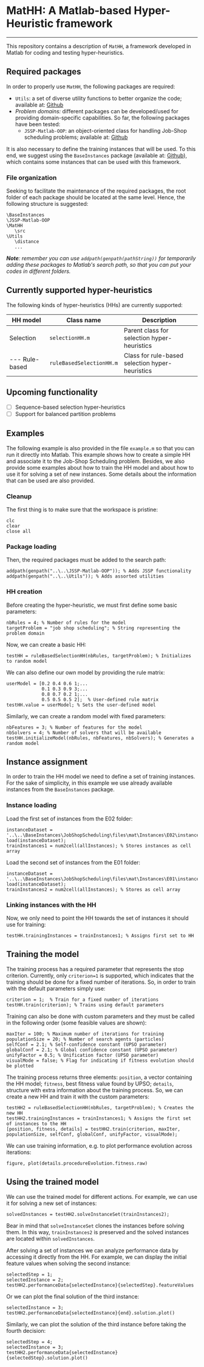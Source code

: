 # MatHH: A Matlab-based Hyper-Heuristic framework
---
This repository contains a description of `MatHH`, a framework developed in Matlab for coding and testing hyper-heuristics.

## Required packages
In order to properly use `MatHH`, the following packages are required:

- `Utils`: a set of diverse utility functions to better organize the code; available at: [Github](https://github.com/iamaya2/Utils)
- *Problem domains:* different packages can be developed/used for providing domain-specific capabilities. So far, the following packages have been tested:
   - `JSSP-Matlab-OOP`: an object-oriented class for handling Job-Shop scheduling problems; available at: [Github](https://github.com/iamaya2/JSSP-Matlab-OOP)
   
It is also necessary to define the training instances that will be used. To this end, we suggest using the `BaseInstances` package (available at: [Github](https://github.com/iamaya2/BaseInstances)), which contains some instances that can be used with this framework.   

### File organization
Seeking to facilitate the maintenance of the required packages, the root folder of each package should be located at the same level. Hence, the following structure is suggested:

```
\BaseInstances
\JSSP-Matlab-OOP
\MatHH
   \src
\Utils
   \distance
   ...
```   
   
***Note**: remember you can use `addpath(genpath(pathString))` for temporarily adding these packages to Matlab's search path, so that you can put your codes in different folders.*

## Currently supported hyper-heuristics
The following kinds of hyper-heuristics (HHs) are currently supported:

HH model 		| Class name 				| Description
-- 				| -- 						| --
Selection 		| `selectionHH.m`		 	| Parent class for selection hyper-heuristics
--- Rule-based 	| `ruleBasedSelectionHH.m` 	| Class for rule-based selection hyper-heuristics

## Upcoming functionality

- [ ] Sequence-based selection hyper-heuristics
- [ ] Support for balanced partition problems 

## Examples
The following example is also provided in the file `example.m` so that you can run it directly into Matlab. This example shows how to create a simple HH and associate it to the Job-Shop Scheduling problem. Besides, we also provide some examples about how to train the HH model and about how to use it for solving a set of new instances. Some details about the information that can be used are also provided. 

### Cleanup
The first thing is to make sure that the workspace is pristine:

```
clc
clear
close all
```

### Package loading 
Then, the required packages must be added to the search path:

```
addpath(genpath("..\..\JSSP-Matlab-OOP")); % Adds JSSP functionality
addpath(genpath("..\..\Utils")); % Adds assorted utilities
```

### HH creation
Before creating the hyper-heuristic, we must first define some basic parameters:

```
nbRules = 4; % Number of rules for the model 
targetProblem = "job shop scheduling"; % String representing the problem domain 
```

Now, we can create a basic HH: 

```
testHH = ruleBasedSelectionHH(nbRules, targetProblem); % Initializes to random model
```

We can also define our own model by providing the rule matrix:

```
userModel = [0.2 0.4 0.6 1;...
             0.1 0.3 0.9 3;...
             0.8 0.7 0.2 1;...
             0.5 0.5 0.5 2];  % User-defined rule matrix 
testHH.value = userModel; % Sets the user-defined model			 
```			 

Similarly, we can create a random model with fixed parameters: 

```			 
nbFeatures = 3; % Number of features for the model 
nbSolvers = 4; % Number of solvers that will be available 
testHH.initializeModel(nbRules, nbFeatures, nbSolvers); % Generates a random model
```			 

## Instance assignment
In order to train the HH model we need to define a set of training instances. For the sake of simplicity, in this example we use already available instances from the `BaseInstances` package.

### Instance loading 
Load the first set of instances from the E02 folder: 

```
instanceDataset = '..\..\BaseInstances\JobShopScheduling\files\mat\Instances\E02\instanceDataset.mat';
load(instanceDataset);
trainInstances1 = num2cell(allInstances); % Stores instances as cell array
```

Load the second set of instances from the E01 folder: 

```
instanceDataset = '..\..\BaseInstances\JobShopScheduling\files\mat\Instances\E01\instanceDataset.mat';
load(instanceDataset);
trainInstances2 = num2cell(allInstances); % Stores as cell array
```

### Linking instances with the HH
Now, we only need to point the HH towards the set of instances it should use for training: 

```
testHH.trainingInstances = trainInstances1; % Assigns first set to HH
```

## Training the model 
The training process has a required parameter that represents the stop criterion. Currently, only `criterion=1` is supported, which indicates that the training should be done for a fixed number of iterations. So, in order to train with the default parameters simply use: 

```
criterion = 1;  % Train for a fixed number of iterations
testHH.train(criterion); % Trains using default parameters
```

Training can also be done with custom parameters and they must be called in the following order (some feasible values are shown): 

```
maxIter = 100; % Maximum number of iterations for training 
populationSize = 20; % Number of search agents (particles)
selfConf = 2.1; % Self-confidence constant (UPSO parameter) 
globalConf = 2.1; % Global confidence constant (UPSO parameter)
unifyFactor = 0.5; % Unification factor (UPSO parameter)
visualMode = false; % Flag for indicating if fitness evolution should be plotted
```

The training process returns three elements: `position`, a vector containing the HH model; `fitness`, best fitness value found by UPSO; `details`, structure with extra information about the training process. So, we can create a new HH and train it with the custom parameters:

```
testHH2 = ruleBasedSelectionHH(nbRules, targetProblem); % Creates the new HH
testHH2.trainingInstances = trainInstances1; % Assigns the first set of instances to the HH
[position, fitness, details] = testHH2.train(criterion, maxIter, populationSize, selfConf, globalConf, unifyFactor, visualMode);
```

We can use training information, e.g. to plot performance evolution across iterations:

```
figure, plot(details.procedureEvolution.fitness.raw)
```

## Using the trained model 
We can use the trained model for different actions. For example, we can use it for solving a new set of instances: 

```
solvedInstances = testHH2.solveInstanceSet(trainInstances2);
```

Bear in mind that `solveInstanceSet` clones the instances before solving them. In this way, `trainInstances2` is preserved and the solved instances are located within `solvedInstances`. 

After solving a set of instances we can analyze performance data by accessing it directly from the HH. For example, we can display the initial feature values when solving the second instance:

```
selectedStep = 1;
selectedInstance = 2;
testHH2.performanceData{selectedInstance}{selectedStep}.featureValues
```

Or we can plot the final solution of the third instance:

```
selectedInstance = 3;
testHH2.performanceData{selectedInstance}{end}.solution.plot()
```

Similarly, we can plot the solution of the third instance before taking the fourth decision:

```
selectedStep = 4;
selectedInstance = 3;
testHH2.performanceData{selectedInstance}{selectedStep}.solution.plot()
```